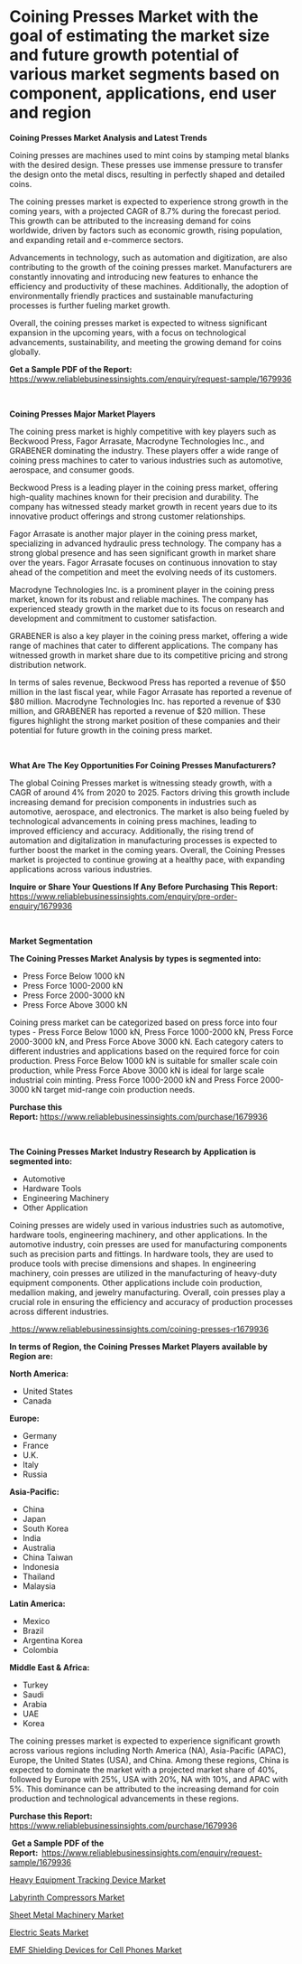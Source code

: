 <p><h1>Coining Presses Market with the goal of estimating the market size and future growth potential of various market segments based on component, applications, end user and region</h1></p><p><strong>Coining Presses Market Analysis and Latest Trends</strong></p>
<p><p>Coining presses are machines used to mint coins by stamping metal blanks with the desired design. These presses use immense pressure to transfer the design onto the metal discs, resulting in perfectly shaped and detailed coins. </p><p>The coining presses market is expected to experience strong growth in the coming years, with a projected CAGR of 8.7% during the forecast period. This growth can be attributed to the increasing demand for coins worldwide, driven by factors such as economic growth, rising population, and expanding retail and e-commerce sectors. </p><p>Advancements in technology, such as automation and digitization, are also contributing to the growth of the coining presses market. Manufacturers are constantly innovating and introducing new features to enhance the efficiency and productivity of these machines. Additionally, the adoption of environmentally friendly practices and sustainable manufacturing processes is further fueling market growth.</p><p>Overall, the coining presses market is expected to witness significant expansion in the upcoming years, with a focus on technological advancements, sustainability, and meeting the growing demand for coins globally.</p></p>
<p><strong>Get a Sample PDF of the Report:&nbsp;</strong> <a href="https://www.reliablebusinessinsights.com/enquiry/request-sample/1679936">https://www.reliablebusinessinsights.com/enquiry/request-sample/1679936</a></p>
<p>&nbsp;</p>
<p><strong>Coining Presses Major Market Players</strong></p>
<p><p>The coining press market is highly competitive with key players such as Beckwood Press, Fagor Arrasate, Macrodyne Technologies Inc., and GRABENER dominating the industry. These players offer a wide range of coining press machines to cater to various industries such as automotive, aerospace, and consumer goods.</p><p>Beckwood Press is a leading player in the coining press market, offering high-quality machines known for their precision and durability. The company has witnessed steady market growth in recent years due to its innovative product offerings and strong customer relationships.</p><p>Fagor Arrasate is another major player in the coining press market, specializing in advanced hydraulic press technology. The company has a strong global presence and has seen significant growth in market share over the years. Fagor Arrasate focuses on continuous innovation to stay ahead of the competition and meet the evolving needs of its customers.</p><p>Macrodyne Technologies Inc. is a prominent player in the coining press market, known for its robust and reliable machines. The company has experienced steady growth in the market due to its focus on research and development and commitment to customer satisfaction.</p><p>GRABENER is also a key player in the coining press market, offering a wide range of machines that cater to different applications. The company has witnessed growth in market share due to its competitive pricing and strong distribution network.</p><p>In terms of sales revenue, Beckwood Press has reported a revenue of $50 million in the last fiscal year, while Fagor Arrasate has reported a revenue of $80 million. Macrodyne Technologies Inc. has reported a revenue of $30 million, and GRABENER has reported a revenue of $20 million. These figures highlight the strong market position of these companies and their potential for future growth in the coining press market.</p></p>
<p>&nbsp;</p>
<p><strong>What Are The Key Opportunities For Coining Presses Manufacturers?</strong></p>
<p><p>The global Coining Presses market is witnessing steady growth, with a CAGR of around 4% from 2020 to 2025. Factors driving this growth include increasing demand for precision components in industries such as automotive, aerospace, and electronics. The market is also being fueled by technological advancements in coining press machines, leading to improved efficiency and accuracy. Additionally, the rising trend of automation and digitalization in manufacturing processes is expected to further boost the market in the coming years. Overall, the Coining Presses market is projected to continue growing at a healthy pace, with expanding applications across various industries.</p></p>
<p><strong>Inquire or Share Your Questions If Any Before Purchasing This Report:</strong> <a href="https://www.reliablebusinessinsights.com/enquiry/pre-order-enquiry/1679936">https://www.reliablebusinessinsights.com/enquiry/pre-order-enquiry/1679936</a></p>
<p>&nbsp;</p>
<p><strong>Market Segmentation</strong></p>
<p><strong>The Coining Presses Market Analysis by types is segmented into:</strong></p>
<p><ul><li>Press Force Below 1000 kN</li><li>Press Force 1000-2000 kN</li><li>Press Force 2000-3000 kN</li><li>Press Force Above 3000 kN</li></ul></p>
<p><p>Coining press market can be categorized based on press force into four types - Press Force Below 1000 kN, Press Force 1000-2000 kN, Press Force 2000-3000 kN, and Press Force Above 3000 kN. Each category caters to different industries and applications based on the required force for coin production. Press Force Below 1000 kN is suitable for smaller scale coin production, while Press Force Above 3000 kN is ideal for large scale industrial coin minting. Press Force 1000-2000 kN and Press Force 2000-3000 kN target mid-range coin production needs.</p></p>
<p><strong>Purchase this Report:&nbsp;</strong><a href="https://www.reliablebusinessinsights.com/purchase/1679936">https://www.reliablebusinessinsights.com/purchase/1679936</a></p>
<p>&nbsp;</p>
<p><strong>The Coining Presses Market Industry Research by Application is segmented into:</strong></p>
<p><ul><li>Automotive</li><li>Hardware Tools</li><li>Engineering Machinery</li><li>Other Application</li></ul></p>
<p><p>Coining presses are widely used in various industries such as automotive, hardware tools, engineering machinery, and other applications. In the automotive industry, coin presses are used for manufacturing components such as precision parts and fittings. In hardware tools, they are used to produce tools with precise dimensions and shapes. In engineering machinery, coin presses are utilized in the manufacturing of heavy-duty equipment components. Other applications include coin production, medallion making, and jewelry manufacturing. Overall, coin presses play a crucial role in ensuring the efficiency and accuracy of production processes across different industries.</p></p>
<p><a href="https://www.reliablebusinessinsights.com/coining-presses-r1679936">&nbsp;https://www.reliablebusinessinsights.com/coining-presses-r1679936</a></p>
<p><strong>In terms of Region, the Coining Presses Market Players available by Region are:</strong></p>
<p>
    <p> <strong> North America: </strong>
        <ul>
            <li>United States</li>
            <li>Canada</li>
        </ul>
        </p> 
    <p> <strong> Europe: </strong>
        <ul>
            <li>Germany</li>
            <li>France</li>
            <li>U.K.</li>
            <li>Italy</li>
            <li>Russia</li>
        </ul>
        </p> 
    <p> <strong> Asia-Pacific: </strong>
        <ul>
            <li>China</li>
            <li>Japan</li>
            <li>South Korea</li>
            <li>India</li>
            <li>Australia</li>
            <li>China Taiwan</li>
            <li>Indonesia</li>
            <li>Thailand</li>
            <li>Malaysia</li>
        </ul>
        </p> 
    <p> <strong> Latin America: </strong>
        <ul>
            <li>Mexico</li>
            <li>Brazil</li>
            <li>Argentina Korea</li>
            <li>Colombia</li>
        </ul>
        </p> 
    <p> <strong> Middle East & Africa: </strong>
        <ul>
            <li>Turkey</li>
            <li>Saudi</li>
            <li>Arabia</li>
            <li>UAE</li>
            <li>Korea</li>
        </ul>
    </p>
    </p>
<p><p>The coining presses market is expected to experience significant growth across various regions including North America (NA), Asia-Pacific (APAC), Europe, the United States (USA), and China. Among these regions, China is expected to dominate the market with a projected market share of 40%, followed by Europe with 25%, USA with 20%, NA with 10%, and APAC with 5%. This dominance can be attributed to the increasing demand for coin production and technological advancements in these regions.</p></p>
<p><strong>Purchase this Report: </strong><a href="https://www.reliablebusinessinsights.com/purchase/1679936">https://www.reliablebusinessinsights.com/purchase/1679936</a></p>
<p>&nbsp;<strong>Get a Sample PDF of the Report:&nbsp;&nbsp;</strong><a href="https://www.reliablebusinessinsights.com/enquiry/request-sample/1679936">https://www.reliablebusinessinsights.com/enquiry/request-sample/1679936</a></p>
<p><strong></strong></p>
<p><p><a href="https://github.com/kishanagarner91/Market-Research-Report-List-1/blob/main/heavy-equipment-tracking-device-market.md">Heavy Equipment Tracking Device Market</a></p><p><a href="https://issuu.com/reportprime-2/docs/labyrinth-compressors-market-size-2030.pptx">Labyrinth Compressors Market</a></p><p><a href="https://github.com/LarryPearsongXXfvf/Market-Research-Report-List-1/blob/main/sheet-metal-machinery-market.md">Sheet Metal Machinery Market</a></p><p><a href="https://github.com/brendafegmorris532/Market-Research-Report-List-1/blob/main/electric-seats-market.md">Electric Seats Market</a></p><p><a href="https://github.com/hrhzhypq19/Market-Research-Report-List-1/blob/main/emf-shielding-devices-for-cell-phones-market.md">EMF Shielding Devices for Cell Phones Market</a></p></p>